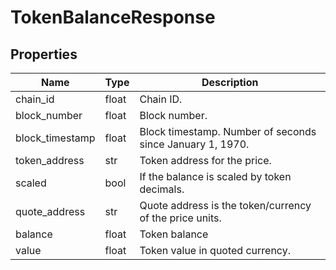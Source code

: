 # TokenBalanceResponse


## Properties
Name | Type | Description
------------ | ------------- | -------------
chain_id | float | Chain ID.
block_number | float | Block number.
block_timestamp | float | Block timestamp. Number of seconds since January 1, 1970.
token_address | str | Token address for the price.
scaled | bool | If the balance is scaled by token decimals.
quote_address | str | Quote address is the token/currency of the price units.
balance | float | Token balance
value | float | Token value in quoted currency.

